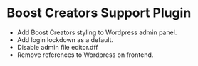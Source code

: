 # Boost Creators Support Plugin
* Add Boost Creators styling to Wordpress admin panel.
* Add login lockdown as a default.
* Disable admin file editor.dff
* Remove references to Wordpress on frontend.